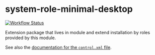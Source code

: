 system-role-minimal-desktop
==============================

[![Workflow Status](https://github.com/yast/system-role-minimal-desktop/workflows/CI/badge.svg?branch=master)](
https://github.com/yast/system-role-minimal-desktop/actions?query=branch%3Amaster)

Extension package that lives in module and extend installation by roles provided by this module.

See also the [documentation for the `control.xml` file][1].

[1]: https://github.com/yast/yast-installation/blob/master/doc/control-file.md
